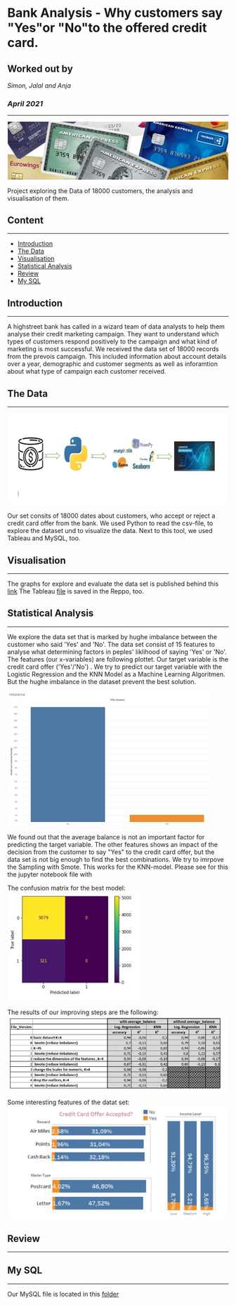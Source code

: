 # Bank Analysis - Why customers say "Yes"or "No"to the offered credit card.
## Worked out by
*Simon, Jalal and Anja*

### *April 2021*
***
![creditcards](https://github.com/AnjaFechner/bellatrix-lestrange/blob/main/pictures/creditcards.jpg)

Project exploring the Data of 18000 customers, the analysis and visualisation of them.


## Content
***

- [Introduction](#introduction)
- [The Data](#the-data)
- [Visualisation](#visualisation)
- [Statistical Analysis](#statistical-analysis)
- [Review](#review)
- [My SQL](#my-sql)

## Introduction
***

A highstreet bank has called in a wizard team of data analysts to help them analyse their credit marketing campaign. 
They want to understand which types of customers respond positively to the campaign and what kind of marketing is most successful.
We received the data set of 18000 records from the prevois campaign. This included information about account details over a year, 
demographic and customer segments as well as inforamtion about what type of campaign each customer received.


## The Data 
***
![tools](https://github.com/AnjaFechner/bellatrix-lestrange/blob/main/pictures/tools.jpg)

Our set consits of 18000 dates about customers, who accept or reject a credit card offer from the bank. 
We used Python to read the csv-file, to explore the dataset und to visualize the data. Next to this tool, we used Tableau and MySQL, too.


## Visualisation
***

The graphs for explore and evaluate the data set is published behind this [link](https://public.tableau.com/profile/anja.fechner#!/)
The Tableau [file](https://github.com/AnjaFechner/bellatrix-lestrange/tree/main/tableau) is saved in the Reppo, too.


## Statistical Analysis 
***

We explore the data set that is marked by hughe imbalance between the customer who said 'Yes' and 'No'.
The data set consist of 15 features to analyse what determining factors in peples' liklihood of saying 'Yes' or 'No'.
The features (our x-variables) are following plottet. Our target variable is the credit card offer ('Yes'/'No') .
We try to predict our target variable with the Logistic Regression and the KNN Model as a Machine Learning Algoritmen.
But the hughe imbalance in the dataset prevent the best solution. 

![imbalance](https://github.com/AnjaFechner/bellatrix-lestrange/blob/main/pictures/imbalance.JPG)

We found out that the average balance is not an important factor for predicting the target variable. 
The other features shows an impact of the decision from the customer to say "Yes" to the credit card offer, but the data set is not big enough to find the best combinations.
We try to imrpove the Sampling with Smote. This works for the KNN-model. Please see for this the jupyter notebook file with

The confusion matrix for the best model:
![Confusion%20matrix](https://github.com/AnjaFechner/bellatrix-lestrange/blob/main/pictures/Confusion%20matrix.JPG)

The results of our improving steps are the following:
![table_of_results](https://github.com/AnjaFechner/bellatrix-lestrange/blob/main/pictures/table_of_results.JPG)

Some interesting features of the datat set:
![interesting_features](https://github.com/AnjaFechner/bellatrix-lestrange/blob/main/pictures/interesting_features.JPG)


## Review
***


## My SQL
***

Our MySQL file is located in this [folder](https://github.com/AnjaFechner/bellatrix-lestrange/tree/main/mysql)

